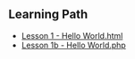 ## Learning Path

* [Lesson 1 - Hello World.html](hello.html)
* [Lesson 1b - Hello World.php](hello.php)
